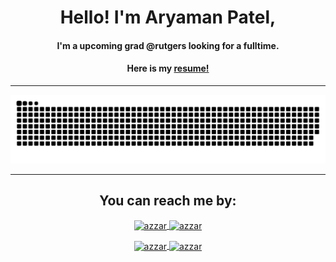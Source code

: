 <html>
<body>
  
<div align="center">
  <span>
  <h1 align="center">Hello! I'm Aryaman Patel,</h1>
  <h4 align="center">I'm a upcoming grad @rutgers looking for a fulltime.</h4>
  <h4 align="center"> Here is my <a href="https://github.com/1aryamanp/1aryamanp/blob/main/Aryaman-Patel-Resume.pdf" target="_blank">resume!</a>
  </span>
</div>

-----

<div align="center">
  <a>
    <img src="https://github.com/1999AZZAR/1999AZZAR/blob/main/resources/img/grid-snake.svg" alt="snake">
  </a>
</div>

-----

<div align="center">
  <h2 align="center">You can reach me by:</h2>
  <p align="center">
    <a href="https://www.linkedin.com/in/aryaman-patel/" target="_blank">
      <img align="center" src="https://img.shields.io/badge/linkedin-%231DA1F2.svg?style=for-the-badge&logo=linkedin&logoColor=white" alt="azzar" height="30">
    </a>
    <a href="mailto:1aryamanp@gmail.com" target="_blank">
      <img align="center" src="https://img.shields.io/badge/gmail-EA4335.svg?style=for-the-badge&logo=gmail&logoColor=white" alt="azzar" height="30">
    </a>
  </p>
  <p align="center">
    <a href="https://instagram.com/1aryaman1" target="_blank">
      <img align="center" src="https://img.shields.io/badge/instagram-%23E4405F.svg?style=for-the-badge&logo=Instagram&logoColor=white" alt="azzar" height="30">
    </a>
    <a href="https://wa.me/+17323222131" target="_blank">
      <img align="center" src="https://img.shields.io/badge/whatsapp-4B7F1.svg?style=for-the-badge&logo=whatsapp&logoColor=white" alt="azzar" height="30">
    </a>
  </p>
</div>
